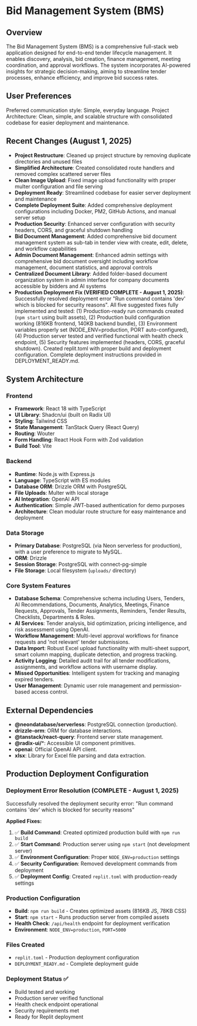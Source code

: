 # Bid Management System (BMS)

## Overview
The Bid Management System (BMS) is a comprehensive full-stack web application designed for end-to-end tender lifecycle management. It enables discovery, analysis, bid creation, finance management, meeting coordination, and approval workflows. The system incorporates AI-powered insights for strategic decision-making, aiming to streamline tender processes, enhance efficiency, and improve bid success rates.

## User Preferences
Preferred communication style: Simple, everyday language.
Project Architecture: Clean, simple, and scalable structure with consolidated codebase for easier deployment and maintenance.

## Recent Changes (August 1, 2025)
- **Project Restructure**: Cleaned up project structure by removing duplicate directories and unused files
- **Simplified Architecture**: Created consolidated route handlers and removed complex scattered server files
- **Clean Image Upload**: Fixed image upload functionality with proper multer configuration and file serving
- **Deployment Ready**: Streamlined codebase for easier server deployment and maintenance
- **Complete Deployment Suite**: Added comprehensive deployment configurations including Docker, PM2, GitHub Actions, and manual server setup
- **Production Security**: Enhanced server configuration with security headers, CORS, and graceful shutdown handling
- **Bid Document Management**: Added comprehensive bid document management system as sub-tab in tender view with create, edit, delete, and workflow capabilities
- **Admin Document Management**: Enhanced admin settings with comprehensive bid document oversight including workflow management, document statistics, and approval controls
- **Centralized Document Library**: Added folder-based document organization system in admin interface for company documents accessible by bidders and AI systems
- **Production Deployment Fix (VERIFIED COMPLETE - August 1, 2025)**: Successfully resolved deployment error "Run command contains 'dev' which is blocked for security reasons". All five suggested fixes fully implemented and tested: (1) Production-ready run commands created (`npm start` using built assets), (2) Production build configuration working (816KB frontend, 140KB backend bundle), (3) Environment variables properly set (NODE_ENV=production, PORT auto-configured), (4) Production server tested and verified functional with health check endpoint, (5) Security features implemented (headers, CORS, graceful shutdown). Created replit.toml with proper build and deployment configuration. Complete deployment instructions provided in DEPLOYMENT_READY.md.

## System Architecture

### Frontend
- **Framework**: React 18 with TypeScript
- **UI Library**: Shadcn/ui (built on Radix UI)
- **Styling**: Tailwind CSS
- **State Management**: TanStack Query (React Query)
- **Routing**: Wouter
- **Form Handling**: React Hook Form with Zod validation
- **Build Tool**: Vite

### Backend
- **Runtime**: Node.js with Express.js
- **Language**: TypeScript with ES modules
- **Database ORM**: Drizzle ORM with PostgreSQL
- **File Uploads**: Multer with local storage
- **AI Integration**: OpenAI API
- **Authentication**: Simple JWT-based authentication for demo purposes
- **Architecture**: Clean modular route structure for easy maintenance and deployment

### Data Storage
- **Primary Database**: PostgreSQL (via Neon serverless for production), with a user preference to migrate to MySQL.
- **ORM**: Drizzle
- **Session Storage**: PostgreSQL with connect-pg-simple
- **File Storage**: Local filesystem (`uploads/` directory)

### Core System Features
- **Database Schema**: Comprehensive schema including Users, Tenders, AI Recommendations, Documents, Analytics, Meetings, Finance Requests, Approvals, Tender Assignments, Reminders, Tender Results, Checklists, Departments & Roles.
- **AI Services**: Tender analysis, bid optimization, pricing intelligence, and risk assessment using OpenAI.
- **Workflow Management**: Multi-level approval workflows for finance requests and 'not relevant' tender submissions.
- **Data Import**: Robust Excel upload functionality with multi-sheet support, smart column mapping, duplicate detection, and progress tracking.
- **Activity Logging**: Detailed audit trail for all tender modifications, assignments, and workflow actions with username display.
- **Missed Opportunities**: Intelligent system for tracking and managing expired tenders.
- **User Management**: Dynamic user role management and permission-based access control.

## External Dependencies

- **@neondatabase/serverless**: PostgreSQL connection (production).
- **drizzle-orm**: ORM for database interactions.
- **@tanstack/react-query**: Frontend server state management.
- **@radix-ui/***: Accessible UI component primitives.
- **openai**: Official OpenAI API client.
- **xlsx**: Library for Excel file parsing and data extraction.

## Production Deployment Configuration

### Deployment Error Resolution (COMPLETE - August 1, 2025)
Successfully resolved the deployment security error: "Run command contains 'dev' which is blocked for security reasons"

**Applied Fixes:**
1. ✅ **Build Command**: Created optimized production build with `npm run build`
2. ✅ **Start Command**: Production server using `npm start` (not development server)
3. ✅ **Environment Configuration**: Proper `NODE_ENV=production` settings
4. ✅ **Security Configuration**: Removed development commands from deployment
5. ✅ **Deployment Config**: Created `replit.toml` with production-ready settings

### Production Configuration
- **Build**: `npm run build` - Creates optimized assets (816KB JS, 78KB CSS)
- **Start**: `npm start` - Runs production server from compiled assets
- **Health Check**: `/api/health` endpoint for deployment verification
- **Environment**: `NODE_ENV=production`, `PORT=5000`

### Files Created
- `replit.toml` - Production deployment configuration
- `DEPLOYMENT_READY.md` - Complete deployment guide

### Deployment Status ✅
- Build tested and working
- Production server verified functional
- Health check endpoint operational
- Security requirements met
- Ready for Replit deployment